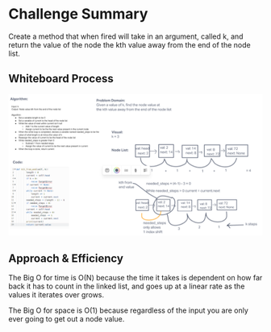 # Challenge Summary

Create a method that when fired will take in an argument, called k, and return the value of the node the kth value away from the end of the node list.

## Whiteboard Process

![Whiteboard](linked_list_kth_whiteboard.png)

## Approach & Efficiency

The Big O for time is O(N) because the time it takes is dependent on how far back it has to count in the linked list, and goes up at a linear rate as the values it iterates over grows.

The Big O for space is O(1) because regardless of the input you are only ever going to get out a node value.
